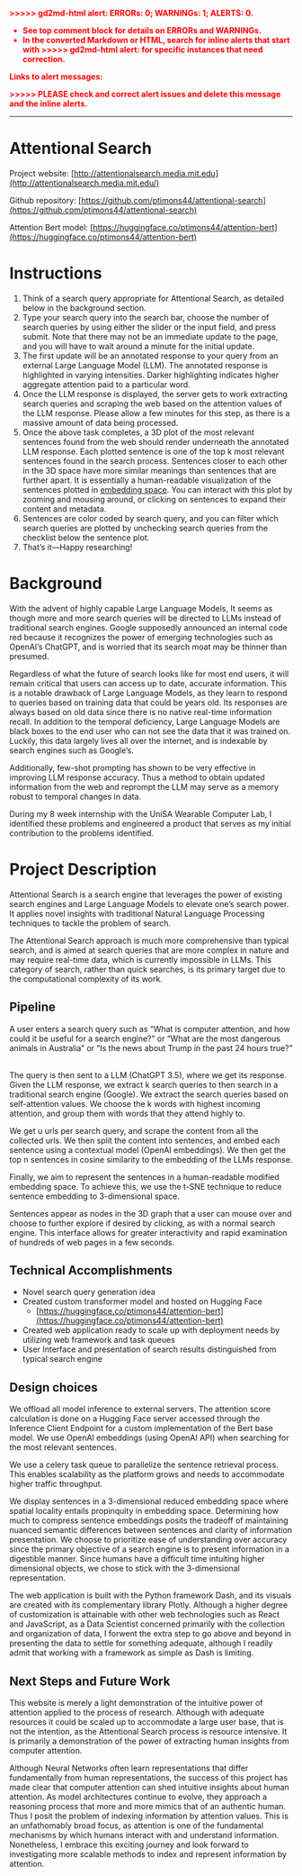 <!-----

Yay, no errors, warnings, or alerts!

Conversion time: 0.467 seconds.


Using this Markdown file:

1. Paste this output into your source file.
2. See the notes and action items below regarding this conversion run.
3. Check the rendered output (headings, lists, code blocks, tables) for proper
   formatting and use a linkchecker before you publish this page.

Conversion notes:

* Docs to Markdown version 1.0β34
* Wed Aug 16 2023 04:09:05 GMT-0700 (PDT)
* Source doc: Attentional Search

WARNING:
You have 3 H1 headings. You may want to use the "H1 -> H2" option to demote all headings by one level.

----->


<p style="color: red; font-weight: bold">>>>>>  gd2md-html alert:  ERRORs: 0; WARNINGs: 1; ALERTS: 0.</p>
<ul style="color: red; font-weight: bold"><li>See top comment block for details on ERRORs and WARNINGs. <li>In the converted Markdown or HTML, search for inline alerts that start with >>>>>  gd2md-html alert:  for specific instances that need correction.</ul>

<p style="color: red; font-weight: bold">Links to alert messages:</p>
<p style="color: red; font-weight: bold">>>>>> PLEASE check and correct alert issues and delete this message and the inline alerts.<hr></p>



# Attentional Search

Project website: [http://attentionalsearch.media.mit.edu](http://attentionalsearch.media.mit.edu/)

Github repository: [https://github.com/ptimons44/attentional-search](https://github.com/ptimons44/attentional-search)

Attention Bert model: [https://huggingface.co/ptimons44/attention-bert](https://huggingface.co/ptimons44/attention-bert)


# Instructions



1. Think of a search query appropriate for Attentional Search, as detailed below in the background section.
2. Type your search query into the search bar, choose the number of search queries by using either the slider or the input field, and press submit. Note that there may not be an immediate update to the page, and you will have to wait around a minute for the initial update.
3. The first update will be an annotated response to your query from an external Large Language Model (LLM). The annotated response is highlighted in varying intensities. Darker highlighting indicates higher aggregate attention paid to a particular word. 
4. Once the LLM response is displayed, the server gets to work extracting search queries and scraping the web based on the attention values of the LLM response. Please allow a few minutes for this step, as there is a massive amount of data being processed.
5. Once the above task completes, a 3D plot of the most relevant sentences found from the web should render underneath the annotated LLM response. Each plotted sentence is one of the top k most relevant sentences found in the search process. Sentences closer to each other in the 3D space have more similar meanings than sentences that are further apart. It is essentially a human-readable visualization of the sentences plotted in [embedding space](https://en.wikipedia.org/wiki/Word_embedding). You can interact with this plot by zooming and mousing around, or clicking on sentences to expand their content and metadata. 
6. Sentences are color coded by search query, and you can filter which search queries are plotted by unchecking search queries from the checklist below the sentence plot.
7. That’s it—Happy researching!


# Background

With the advent of highly capable Large Language Models, It seems as though more and more search queries will be directed to LLMs instead of traditional search engines. Google supposedly announced an internal code red because it recognizes the power of emerging technologies such as OpenAI’s ChatGPT, and is worried that its search moat may be thinner than presumed.

Regardless of what the future of search looks like for most end users, it will remain critical that users can access up to date, accurate information. This is a notable drawback of Large Language Models, as they learn to respond to queries based on training data that could be years old. Its responses are always based on old data since there is no native real-time information recall. In addition to the temporal deficiency, Large Language Models are black boxes to the end user who can not see the data that it was trained on. Luckily, this data largely lives all over the internet, and is indexable by search engines such as Google’s.

Additionally, few-shot prompting has shown to be very effective in improving LLM response accuracy. Thus a method to obtain updated information from the web and reprompt the LLM may serve as a memory robust to temporal changes in data.

During my 8 week internship with the UniSA Wearable Computer Lab, I identified these problems and engineered a product that serves as my initial contribution to the problems identified.


# Project Description

Attentional Search is a search engine that leverages the power of existing search engines and Large Language Models to elevate one’s search power. It applies novel insights with traditional Natural Language Processing techniques to tackle the problem of search. 

The Attentional Search approach is much more comprehensive than typical search, and is aimed at search queries that are more complex in nature and may require real-time data, which is currently impossible in LLMs. This category of search, rather than quick searches, is its primary target due to the computational complexity of its work. 


## Pipeline

A user enters a search query such as “What is computer attention, and how could it be useful for a search engine?” or “What are the most dangerous animals in Australia” or “Is the news about Trump in the past 24 hours true?”

 \
The query is then sent to a LLM (ChatGPT 3.5), where we get its response. Given the LLM response, we extract k search queries to then search in a traditional search engine (Google). We extract the search queries based on self-attention values. We choose the k words with highest incoming attention, and group them with words that they attend highly to. 

We get u urls per search query, and scrape the content from all the collected urls. We then split the content into sentences, and embed each sentence using a contextual model (OpenAI embeddings). We then get the top n sentences in cosine similarity to the embedding of the LLMs response. 

Finally, we aim to represent the sentences in a human-readable modified embedding space. To achieve this, we use the t-SNE technique to reduce sentence embedding to 3-dimensional space.

Sentences appear as nodes in the 3D graph that a user can mouse over and choose to further explore if desired by clicking, as with a normal search engine. This interface allows for greater interactivity and rapid examination of hundreds of web pages in a few seconds.  


## Technical Accomplishments



* Novel search query generation idea
* Created custom transformer model and hosted on Hugging Face
    * [https://huggingface.co/ptimons44/attention-bert](https://huggingface.co/ptimons44/attention-bert)
* Created web application ready to scale up with deployment needs by utilizing web framework and task queues
* User Interface and presentation of search results distinguished from typical search engine


## Design choices 

We offload all model inference to external servers. The attention score calculation is done on a Hugging Face server accessed through the Inference Client Endpoint for a custom implementation of the Bert base model. We use OpenAI embeddings (using OpenAI API) when searching for the most relevant sentences.

We use a celery task queue to parallelize the sentence retrieval process. This enables scalability as the platform grows and needs to accommodate higher traffic throughput. 

We display sentences in a 3-dimensional reduced embedding space where spatial locality entails propinquity in embedding space. Determining how much to compress sentence embeddings posits the tradeoff of maintaining nuanced semantic differences between sentences and clarity of information presentation. We choose to prioritize ease of understanding over accuracy since the primary objective of a search engine is to present information in a digestible manner. Since humans have a difficult time intuiting higher dimensional objects, we chose to stick with the 3-dimensional representation.

The web application is built with the Python framework Dash, and its visuals are created with its complementary library Plotly. Although a higher degree of customization is attainable with other web technologies such as React and JavaScript, as a Data Scientist concerned primarily with the collection and organization of data, I forwent the extra step to go above and beyond in presenting the data to settle for something adequate, although I readily admit that working with a framework as simple as Dash is limiting.


## Next Steps and Future Work

This website is merely a light demonstration of the intuitive power of attention applied to the process of research. Although with adequate resources it could be scaled up to accommodate a large user base, that is not the intention, as the Attentional Search process is resource intensive. It is primarily a demonstration of the power of extracting human insights from computer attention.

Although Neural Networks often learn representations that differ fundamentally from human representations, the success of this project has made clear that computer attention can shed intuitive insights about human attention. As model architectures continue to evolve, they approach a reasoning process that more and more mimics that of an authentic human. Thus I posit the problem of indexing information by attention values. This is an unfathomably broad focus, as attention is one of the fundamental mechanisms by which humans interact with and understand information. Nonetheless, I embrace this exciting journey and look forward to investigating more scalable methods to index and represent information by attention.
